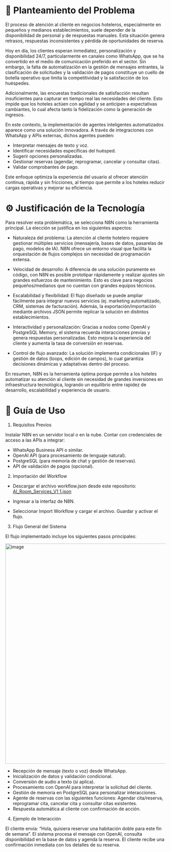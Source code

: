 # 📌 Planteamiento del Problema

El proceso de atención al cliente en negocios hoteleros, especialmente en pequeños y medianos establecimientos, suele depender de la disponibilidad de personal y de respuestas manuales. Esta situación genera retrasos, respuestas inconsistentes y pérdida de oportunidades de reserva.

Hoy en día, los clientes esperan inmediatez, personalización y disponibilidad 24/7, particularmente en canales como WhatsApp, que se ha convertido en el medio de comunicación preferido en el sector. Sin embargo, la falta de automatización en la gestión de mensajes entrantes, la clasificación de solicitudes y la validación de pagos constituye un cuello de botella operativo que limita la competitividad y la satisfacción de los huéspedes.

Adicionalmente, las encuestas tradicionales de satisfacción resultan insuficientes para capturar en tiempo real las necesidades del cliente. Esto impide que los hoteles actúen con agilidad y se anticipen a expectativas cambiantes, lo cual afecta tanto la fidelización como la generación de ingresos.

En este contexto, la implementación de agentes inteligentes automatizados aparece como una solución innovadora. A través de integraciones con WhatsApp y APIs externas, dichos agentes pueden:

- Interpretar mensajes de texto y voz.
- Identificar necesidades específicas del huésped.
- Sugerir opciones personalizadas.
- Gestionar reservas (agendar, reprogramar, cancelar y consultar citas).
- Validar comprobantes de pago.

Este enfoque optimiza la experiencia del usuario al ofrecer atención continua, rápida y sin fricciones, al tiempo que permite a los hoteles reducir cargas operativas y mejorar su eficiencia.

# ⚙️ Justificación de la Tecnología

Para resolver esta problemática, se selecciona N8N como la herramienta principal. La elección se justifica en los siguientes aspectos:

* Naturaleza del problema: La atención al cliente hotelero requiere gestionar múltiples servicios (mensajería, bases de datos, pasarelas de pago, modelos de IA). N8N ofrece un entorno visual que facilita la orquestación de flujos complejos sin necesidad de programación extensa.

* Velocidad de desarrollo: A diferencia de una solución puramente en código, con N8N es posible prototipar rápidamente y realizar ajustes sin grandes esfuerzos de mantenimiento. Esto es clave para negocios pequeños/medianos que no cuentan con grandes equipos técnicos.

* Escalabilidad y flexibilidad: El flujo diseñado se puede ampliar fácilmente para integrar nuevos servicios (ej. marketing automatizado, CRM, sistemas de facturación). Además, la exportación/importación mediante archivos JSON permite replicar la solución en distintos establecimientos.

* Interactividad y personalización: Gracias a nodos como OpenAI y PostgreSQL Memory, el sistema recuerda interacciones previas y genera respuestas personalizadas. Esto mejora la experiencia del cliente y aumenta la tasa de conversión en reservas.

* Control de flujo avanzado: La solución implementa condicionales (IF) y gestión de datos (loops, edición de campos), lo cual garantiza decisiones dinámicas y adaptativas dentro del proceso.

En resumen, N8N es la herramienta óptima porque permite a los hoteles automatizar su atención al cliente sin necesidad de grandes inversiones en infraestructura tecnológica, logrando un equilibrio entre rapidez de desarrollo, escalabilidad y experiencia de usuario.

# 🚀 Guía de Uso

1. Requisitos Previos

Instalar N8N en un servidor local o en la nube. Contar con credenciales de acceso a las APIs a integrar:

- WhatsApp Business API o similar.
- OpenAI API (para procesamiento de lenguaje natural).
- PostgreSQL (para memoria de chat y gestión de reservas).
- API de validación de pagos (opcional).

2. Importación del Workflow

- Descargar el archivo workflow.json
 desde este repositorio: 
[AI_Room_Services_V1 1.json](https://github.com/user-attachments/files/22448476/AI_Room_Services_V1.1.json)

- Ingresar a la interfaz de N8N.
- Seleccionar Import Workflow y cargar el archivo.
Guardar y activar el flujo.

3. Flujo General del Sistema

El flujo implementado incluye los siguientes pasos principales:

<img width="1318" height="691" alt="image" src="https://github.com/user-attachments/assets/c4a80e3d-c36f-4879-8555-d152532a4066" />

- Recepción de mensaje (texto o voz) desde WhatsApp.
- Inicialización de datos y validación condicional.
- Conversión de audio a texto (si aplica).
- Procesamiento con OpenAI para interpretar la solicitud del cliente.
- Gestión de memoria en PostgreSQL para personalizar interacciones.
- Agente de reservas con las siguientes funciones: Agendar cita/reserva, reprogramar cita, cancelar cita y consultar citas existentes.
- Respuesta automática al cliente con confirmación de acción.

4. Ejemplo de Interacción

El cliente envía: “Hola, quisiera reservar una habitación doble para este fin de semana”.
El sistema procesa el mensaje con OpenAI, consulta disponibilidad en la base de datos y agenda la reserva.
El cliente recibe una confirmación inmediata con los detalles de su reserva.

